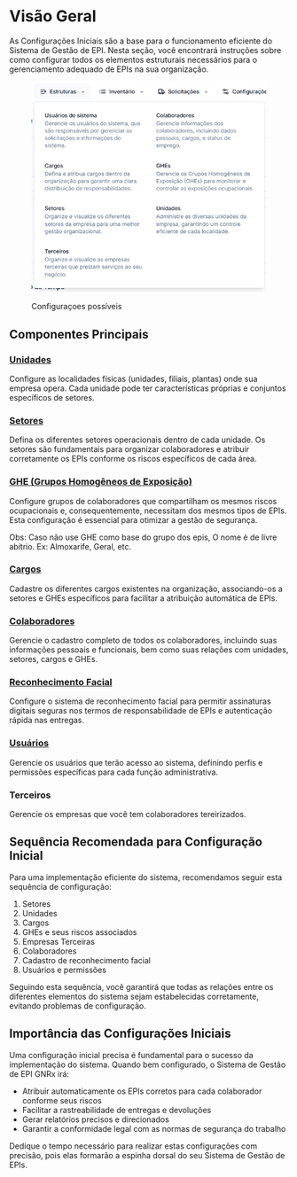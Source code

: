 # Visão Geral

As Configurações Iniciais são a base para o funcionamento eficiente do Sistema de Gestão de EPI. Nesta seção, você encontrará instruções sobre como configurar todos os elementos estruturais necessários para o gerenciamento adequado de EPIs na sua organização.



<figure><img src="../.gitbook/assets/image (3) (1).png" alt="" width="458"><figcaption><p>Configuraçoes possíveis</p></figcaption></figure>

## Componentes Principais

### [Unidades](unidades/)

Configure as localidades físicas (unidades, filiais, plantas) onde sua empresa opera. Cada unidade pode ter características próprias e conjuntos específicos de setores.

### [Setores](setores/)

Defina os diferentes setores operacionais dentro de cada unidade. Os setores são fundamentais para organizar colaboradores e atribuir corretamente os EPIs conforme os riscos específicos de cada área.

### [GHE (Grupos Homogêneos de Exposição)](ghe/)

Configure grupos de colaboradores que compartilham os mesmos riscos ocupacionais e, consequentemente, necessitam dos mesmos tipos de EPIs. Esta configuração é essencial para otimizar a gestão de segurança.

Obs: Caso não use GHE como base do grupo dos epis, O nome é de livre abítrio. Ex: Almoxarife, Geral, etc.

### [Cargos](cargos/)

Cadastre os diferentes cargos existentes na organização, associando-os a setores e GHEs específicos para facilitar a atribuição automática de EPIs.

### [Colaboradores](colaboradores/)

Gerencie o cadastro completo de todos os colaboradores, incluindo suas informações pessoais e funcionais, bem como suas relações com unidades, setores, cargos e GHEs.

### [Reconhecimento Facial](reconhecimento-facial/)

Configure o sistema de reconhecimento facial para permitir assinaturas digitais seguras nos termos de responsabilidade de EPIs e autenticação rápida nas entregas.

### [Usuários](usuarios/)

Gerencie os usuários que terão acesso ao sistema, definindo perfis e permissões específicas para cada função administrativa.

### Terceiros

Gerencie os empresas que você tem colaboradores tereirizados.

## Sequência Recomendada para Configuração Inicial

Para uma implementação eficiente do sistema, recomendamos seguir esta sequência de configuração:

1. Setores
2. Unidades
3. Cargos
4. GHEs e seus riscos associados
5. Empresas Terceiras
6. Colaboradores
7. Cadastro de reconhecimento facial
8. Usuários e permissões

Seguindo esta sequência, você garantirá que todas as relações entre os diferentes elementos do sistema sejam estabelecidas corretamente, evitando problemas de configuração.

## Importância das Configurações Iniciais

Uma configuração inicial precisa é fundamental para o sucesso da implementação do sistema. Quando bem configurado, o Sistema de Gestão de EPI GNRx irá:

* Atribuir automaticamente os EPIs corretos para cada colaborador conforme seus riscos
* Facilitar a rastreabilidade de entregas e devoluções
* Gerar relatórios precisos e direcionados
* Garantir a conformidade legal com as normas de segurança do trabalho

Dedique o tempo necessário para realizar estas configurações com precisão, pois elas formarão a espinha dorsal do seu Sistema de Gestão de EPIs.
